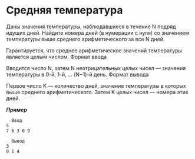 Средняя температура<a name="TOP"></a>
===================

Даны значения температуры, наблюдавшиеся в течение N подряд идущих дней. Найдите номера дней (в нумерации с нуля) со значением температуры выше среднего арифметического за все N дней.

Гарантируется, что среднее арифметическое значений температуры является целым числом.
Формат ввода

Вводится число N, затем N неотрицательных целых чисел — значения температуры в 0-й, 1-й, ... (N−1)-й день.
Формат вывода

Первое число K — количество дней, значение температуры в которых выше среднего арифметического. Затем K целых чисел — номера этих дней.

***Пример***
```
  Ввод
5
7 6 3 0 9
```
```
  Вывод
3
0 1 4
```
